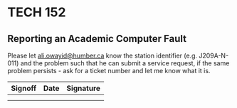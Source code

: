 # TECH 152
## Reporting an Academic Computer Fault
Please let ali.owayid@humber.ca know the station identifier (e.g. J209A-N-011) and the problem such that he can submit a service request, if the same problem persists - ask for a ticket number and let me know what it is.

| Signoff        | Date           | Signature  |
| ------------- |-------------| -----|
|       |  |      |
|       |       |    |
